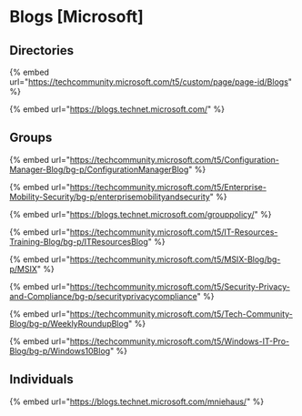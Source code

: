 # Blogs \[Microsoft\]

## Directories

{% embed url="https://techcommunity.microsoft.com/t5/custom/page/page-id/Blogs" %}

{% embed url="https://blogs.technet.microsoft.com/" %}

## Groups

{% embed url="https://techcommunity.microsoft.com/t5/Configuration-Manager-Blog/bg-p/ConfigurationManagerBlog" %}

{% embed url="https://techcommunity.microsoft.com/t5/Enterprise-Mobility-Security/bg-p/enterprisemobilityandsecurity" %}

{% embed url="https://blogs.technet.microsoft.com/grouppolicy/" %}

{% embed url="https://techcommunity.microsoft.com/t5/IT-Resources-Training-Blog/bg-p/ITResourcesBlog" %}

{% embed url="https://techcommunity.microsoft.com/t5/MSIX-Blog/bg-p/MSIX" %}

{% embed url="https://techcommunity.microsoft.com/t5/Security-Privacy-and-Compliance/bg-p/securityprivacycompliance" %}

{% embed url="https://techcommunity.microsoft.com/t5/Tech-Community-Blog/bg-p/WeeklyRoundupBlog" %}

{% embed url="https://techcommunity.microsoft.com/t5/Windows-IT-Pro-Blog/bg-p/Windows10Blog" %}

## Individuals

{% embed url="https://blogs.technet.microsoft.com/mniehaus/" %}

